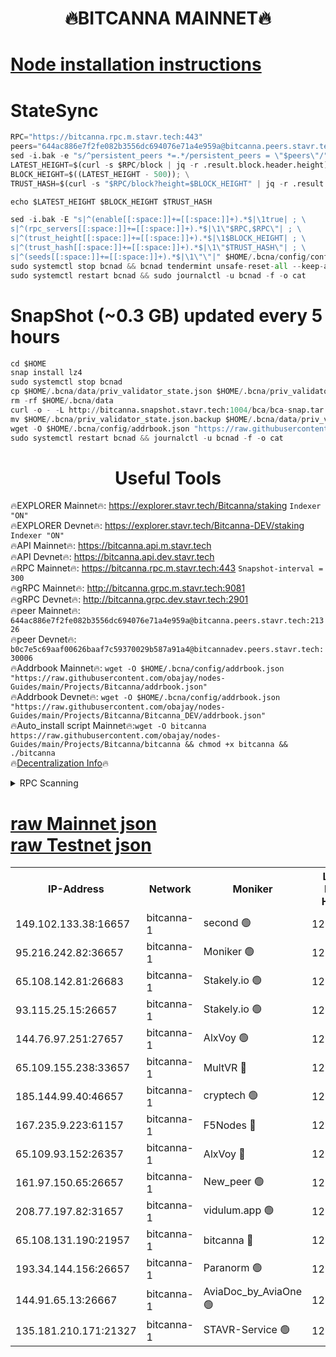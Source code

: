 <h1 align="center"> 🔥BITCANNA MAINNET🔥</h1>


[Node installation instructions](https://github.com/obajay/nodes-Guides/tree/main/Projects/Bitcanna)
=

# StateSync
```python
RPC="https://bitcanna.rpc.m.stavr.tech:443"
peers="644ac886e7f2fe082b3556dc694076e71a4e959a@bitcanna.peers.stavr.tech:21326"
sed -i.bak -e "s/^persistent_peers *=.*/persistent_peers = \"$peers\"/" $HOME/.bcna/config/config.toml
LATEST_HEIGHT=$(curl -s $RPC/block | jq -r .result.block.header.height); \
BLOCK_HEIGHT=$((LATEST_HEIGHT - 500)); \
TRUST_HASH=$(curl -s "$RPC/block?height=$BLOCK_HEIGHT" | jq -r .result.block_id.hash)

echo $LATEST_HEIGHT $BLOCK_HEIGHT $TRUST_HASH

sed -i.bak -E "s|^(enable[[:space:]]+=[[:space:]]+).*$|\1true| ; \
s|^(rpc_servers[[:space:]]+=[[:space:]]+).*$|\1\"$RPC,$RPC\"| ; \
s|^(trust_height[[:space:]]+=[[:space:]]+).*$|\1$BLOCK_HEIGHT| ; \
s|^(trust_hash[[:space:]]+=[[:space:]]+).*$|\1\"$TRUST_HASH\"| ; \
s|^(seeds[[:space:]]+=[[:space:]]+).*$|\1\"\"|" $HOME/.bcna/config/config.toml
sudo systemctl stop bcnad && bcnad tendermint unsafe-reset-all --keep-addr-book
sudo systemctl restart bcnad && sudo journalctl -u bcnad -f -o cat
```
# SnapShot (~0.3 GB) updated every 5 hours
```python
cd $HOME
snap install lz4
sudo systemctl stop bcnad
cp $HOME/.bcna/data/priv_validator_state.json $HOME/.bcna/priv_validator_state.json.backup
rm -rf $HOME/.bcna/data
curl -o - -L http://bitcanna.snapshot.stavr.tech:1004/bca/bca-snap.tar.lz4 | lz4 -c -d - | tar -x -C $HOME/.bcna --strip-components 2
mv $HOME/.bcna/priv_validator_state.json.backup $HOME/.bcna/data/priv_validator_state.json
wget -O $HOME/.bcna/config/addrbook.json "https://raw.githubusercontent.com/obajay/nodes-Guides/main/Projects/Bitcanna/addrbook.json"
sudo systemctl restart bcnad && journalctl -u bcnad -f -o cat
```

 <h1 align="center"> Useful Tools</h1>

🔥EXPLORER Mainnet🔥:    https://explorer.stavr.tech/Bitcanna/staking          `Indexer "ON"` \
🔥EXPLORER Devnet🔥:     https://explorer.stavr.tech/Bitcanna-DEV/staking     `Indexer "ON"` \
🔥API Mainnet🔥:         https://bitcanna.api.m.stavr.tech \
🔥API Devnet🔥:          https://bitcanna.api.dev.stavr.tech \
🔥RPC Mainnet🔥:         https://bitcanna.rpc.m.stavr.tech:443         `Snapshot-interval = 300` \
🔥gRPC Mainnet🔥:        http://bitcanna.grpc.m.stavr.tech:9081 \
🔥gRPC Devnet🔥:         http://bitcanna.grpc.dev.stavr.tech:2901 \
🔥peer Mainnet🔥:        `644ac886e7f2fe082b3556dc694076e71a4e959a@bitcanna.peers.stavr.tech:21326` \
🔥peer Devnet🔥:         `b0c7e5c69aaf00626baaf7c59370029b587a91a4@bitcannadev.peers.stavr.tech:30006` \
🔥Addrbook Mainnet🔥:    ```wget -O $HOME/.bcna/config/addrbook.json "https://raw.githubusercontent.com/obajay/nodes-Guides/main/Projects/Bitcanna/addrbook.json"``` \
🔥Addrbook Devnet🔥:    ```wget -O $HOME/.bcna/config/addrbook.json "https://raw.githubusercontent.com/obajay/nodes-Guides/main/Projects/Bitcanna/Bitcanna_DEV/addrbook.json"``` \
🔥Auto_install script Mainnet🔥:```wget -O bitcanna https://raw.githubusercontent.com/obajay/nodes-Guides/main/Projects/Bitcanna/bitcanna && chmod +x bitcanna && ./bitcanna``` \
🔥[Decentralization Info](https://github.com/obajay/StateSync-snapshots/tree/main/Projects/Bitcanna/Decentralization)🔥


<details>
<summary>RPC Scanning</summary>

<h2 align="center"> We scan nodes in real time every 4 hours. And we provide the final result of RPC endpoints.
We cannot influence the operation of these nodes in any way. </h2>


```python
If Voting Power is higher than 0 --> then the Node is a validator of the network and may be subject to attack and be a potential threat to the chain.
```
```python
We marked such validators with a red symbol
```

</details>

[raw Mainnet json](https://rpc-check.bcam.stavr.tech/bcam/rpc-bcam-result.json) \
[raw Testnet json](https://github.com/obajay/StateSync-snapshots/tree/main/Projects/Bitcanna/Rpc-Check-Testnet)
=



<table><tr><th>IP-Address</th><th>Network</th><th>Moniker</th><th>Latest Block Height</th><th>Earliest Block Height</th><th>Catching Up</th><th>Tx Index</th><th>Voting Power</th><th>Scan Time</th></tr><tr><td>149.102.133.38:16657</td><td>bitcanna-1</td><td>second 🟢</td><td>12786228</td><td>1</td><td>False</td><td>on</td><td>0</td><td>2024-02-28T11:51:09.801380084UTC</td></tr><tr><td>95.216.242.82:36657</td><td>bitcanna-1</td><td>Moniker 🟢</td><td>12786218</td><td>5776907</td><td>False</td><td>on</td><td>0</td><td>2024-02-28T11:50:09.770658612UTC</td></tr><tr><td>65.108.142.81:26683</td><td>bitcanna-1</td><td>Stakely.io 🟢</td><td>12786221</td><td>6152001</td><td>False</td><td>on</td><td>0</td><td>2024-02-28T11:50:31.532953122UTC</td></tr><tr><td>93.115.25.15:26657</td><td>bitcanna-1</td><td>Stakely.io 🟢</td><td>12786221</td><td>6520001</td><td>False</td><td>on</td><td>0</td><td>2024-02-28T11:50:27.126437938UTC</td></tr><tr><td>144.76.97.251:27657</td><td>bitcanna-1</td><td>AlxVoy 🟢</td><td>12786226</td><td>8805201</td><td>False</td><td>on</td><td>0</td><td>2024-02-28T11:50:59.197177810UTC</td></tr><tr><td>65.109.155.238:33657</td><td>bitcanna-1</td><td>MultVR 🔴</td><td>12786223</td><td>9933415</td><td>False</td><td>on</td><td>353576</td><td>2024-02-28T11:50:39.132088063UTC</td></tr><tr><td>185.144.99.40:46657</td><td>bitcanna-1</td><td>cryptech 🟢</td><td>12786217</td><td>11528001</td><td>False</td><td>on</td><td>0</td><td>2024-02-28T11:50:05.385500298UTC</td></tr><tr><td>167.235.9.223:61157</td><td>bitcanna-1</td><td>F5Nodes 🔴</td><td>12786223</td><td>12084001</td><td>False</td><td>on</td><td>570</td><td>2024-02-28T11:50:41.395092159UTC</td></tr><tr><td>65.109.93.152:26357</td><td>bitcanna-1</td><td>AlxVoy 🔴</td><td>12786228</td><td>12109301</td><td>False</td><td>on</td><td>1391803</td><td>2024-02-28T11:51:10.410960574UTC</td></tr><tr><td>161.97.150.65:26657</td><td>bitcanna-1</td><td>New_peer 🟢</td><td>12786221</td><td>12254001</td><td>False</td><td>on</td><td>0</td><td>2024-02-28T11:50:31.800586209UTC</td></tr><tr><td>208.77.197.82:31657</td><td>bitcanna-1</td><td>vidulum.app 🟢</td><td>12786222</td><td>12386934</td><td>False</td><td>on</td><td>0</td><td>2024-02-28T11:50:34.625008629UTC</td></tr><tr><td>65.108.131.190:21957</td><td>bitcanna-1</td><td>bitcanna 🔴</td><td>12786224</td><td>12686224</td><td>False</td><td>on</td><td>419351</td><td>2024-02-28T11:50:45.795879142UTC</td></tr><tr><td>193.34.144.156:26657</td><td>bitcanna-1</td><td>Paranorm 🟢</td><td>12786224</td><td>12697701</td><td>False</td><td>on</td><td>0</td><td>2024-02-28T11:50:48.067416425UTC</td></tr><tr><td>144.91.65.13:26667</td><td>bitcanna-1</td><td>AviaDoc_by_AviaOne 🟢</td><td>12786225</td><td>12778301</td><td>False</td><td>on</td><td>0</td><td>2024-02-28T11:50:56.591872250UTC</td></tr><tr><td>135.181.210.171:21327</td><td>bitcanna-1</td><td>STAVR-Service 🟢</td><td>12786226</td><td>12783901</td><td>False</td><td>on</td><td>0</td><td>2024-02-28T11:50:58.959031014UTC</td></tr></table>
